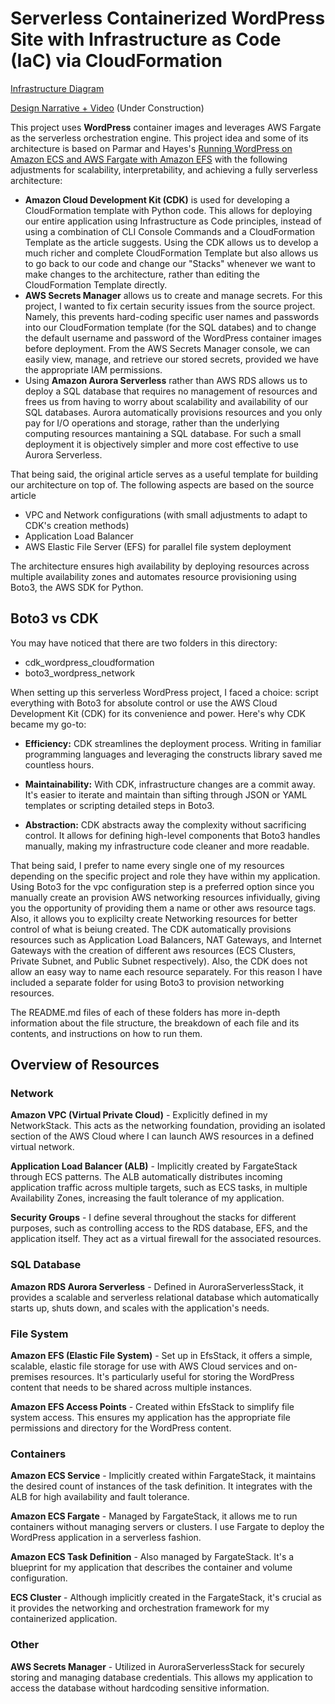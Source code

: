 # Serverless Containerized WordPress Site with Infrastructure as Code (IaC) via CloudFormation



[Infrastructure Diagram](https://github.com/adma224/serverless-containerized-wordpress/blob/main/infrastructure_diagram.png)

[Design Narrative + Video](http://54.148.225.217/) (Under Construction)

This project uses **WordPress** container images and leverages AWS Fargate as the serverless orchestration engine. This project idea and some of its architecture is based on Parmar and Hayes's [Running WordPress on Amazon ECS and AWS Fargate with Amazon EFS](https://aws.amazon.com/blogs/containers/running-wordpress-amazon-ecs-fargate-ecs/) with the following adjustments for scalability, interpretability, and achieving a fully serverless architecture:

- **Amazon Cloud Development Kit (CDK)** is used for developing a CloudFormation template with Python code. This allows for deploying our entire application using Infrastructure as Code principles, instead of using a combination of CLI Console Commands and a CloudFormation Template as the article suggests. Using the CDK allows us to develop a much richer and complete CloudFormation Template but also allows us to go back to our code and change our "Stacks" whenever we want to make changes to the architecture, rather than editing the CloudFormation Template directly.
- **AWS Secrets Manager** allows us to create and manage secrets. For this project, I wanted to fix certain security issues from the source project. Namely, this prevents hard-coding specific user names and passwords into our CloudFormation template (for the SQL databes) and to change the default username and password of the WordPress container images before deployment. From the AWS Secrets Manager console, we can easily view, manage, and retrieve our stored secrets, provided we have the appropriate IAM permissions.
- Using **Amazon Aurora Serverless** rather than AWS RDS allows us to deploy a SQL database that requires no management of resources and frees us from having to worry about scalability and availability of our SQL databases. Aurora automatically provisions resources and you only pay for I/O operations and storage, rather than the underlying computing resources mantaining a SQL database. For such a small deployment it is objectively simpler and more cost effective to use Aurora Serverless.

That being said, the original article serves as a useful template for building our architecture on top of. The following aspects are based on the source article
- VPC and Network configurations (with small adjustments to adapt to CDK's creation methods)
- Application Load Balancer
- AWS Elastic File Server (EFS) for parallel file system deployment

The architecture ensures high availability by deploying resources across multiple availability zones and automates resource provisioning using Boto3, the AWS SDK for Python.

## Boto3 vs CDK

You may have noticed that there are two folders in this directory:

- cdk_wordpress_cloudformation
- boto3_wordpress_network

When setting up this serverless WordPress project, I faced a choice: script everything with Boto3 for absolute control or use the AWS Cloud Development Kit (CDK) for its convenience and power. Here's why CDK became my go-to:

- **Efficiency:** CDK streamlines the deployment process. Writing in familiar programming languages and leveraging the constructs library saved me countless hours.

- **Maintainability:** With CDK, infrastructure changes are a commit away. It's easier to iterate and maintain than sifting through JSON or YAML templates or scripting detailed steps in Boto3.

- **Abstraction:** CDK abstracts away the complexity without sacrificing control. It allows for defining high-level components that Boto3 handles manually, making my infrastructure code cleaner and more readable.

That being said, I prefer to name every single one of my resources depending on the specific project and role they have within my application. Using Boto3 for the vpc configuration step is a preferred option since you manually create an provision AWS networking resources infividually, giving you the opportunity of providing them a name or other aws resource tags. Also, it allows you to explicilty create Networking resources for better control of what is beiung created. The CDK automatically provisions resources such as Application Load Balancers, NAT Gateways, and Internet Gateways with the creation of different aws resources (ECS Clusters, Private Subnet, and Public Subnet respectively). Also, the CDK does not allow an easy way to name each resource separately. For this reason I have included a separate folder for using Boto3 to provision networking resources.

The README.md files of each of these folders has more in-depth information about the file structure, the breakdown of each file and its contents, and instructions on how to run them.

## Overview of Resources

### Network

**Amazon VPC (Virtual Private Cloud)** - Explicitly defined in my NetworkStack. This acts as the networking foundation, providing an isolated section of the AWS Cloud where I can launch AWS resources in a defined virtual network.

**Application Load Balancer (ALB)** - Implicitly created by FargateStack through ECS patterns. The ALB automatically distributes incoming application traffic across multiple targets, such as ECS tasks, in multiple Availability Zones, increasing the fault tolerance of my application.

**Security Groups** - I define several throughout the stacks for different purposes, such as controlling access to the RDS database, EFS, and the application itself. They act as a virtual firewall for the associated resources.

### SQL Database

**Amazon RDS Aurora Serverless** - Defined in AuroraServerlessStack, it provides a scalable and serverless relational database which automatically starts up, shuts down, and scales with the application's needs.

### File System



**Amazon EFS (Elastic File System)** - Set up in EfsStack, it offers a simple, scalable, elastic file storage for use with AWS Cloud services and on-premises resources. It's particularly useful for storing the WordPress content that needs to be shared across multiple instances.

**Amazon EFS Access Points** - Created within EfsStack to simplify file system access. This ensures my application has the appropriate file permissions and directory for the WordPress content.

### Containers

**Amazon ECS Service** - Implicitly created within FargateStack, it maintains the desired count of instances of the task definition. It integrates with the ALB for high availability and fault tolerance.

**Amazon ECS Fargate** - Managed by FargateStack, it allows me to run containers without managing servers or clusters. I use Fargate to deploy the WordPress application in a serverless fashion.

**Amazon ECS Task Definition** - Also managed by FargateStack. It's a blueprint for my application that describes the container and volume configuration.

**ECS Cluster** - Although implicitly created in the FargateStack, it's crucial as it provides the networking and orchestration framework for my containerized application.

### Other

**AWS Secrets Manager** - Utilized in AuroraServerlessStack for securely storing and managing database credentials. This allows my application to access the database without hardcoding sensitive information.





